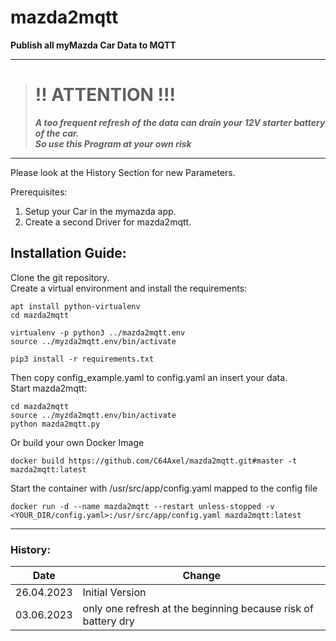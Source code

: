 # mazda2mqtt
**Publish all myMazda Car Data to MQTT**

---
># !! ATTENTION !!!
>***A too frequent refresh of the data can drain your 12V starter battery of the car.  
So use this Program at your own risk***
---
Please look at the History Section for new Parameters.

Prerequisites:
1. Setup your Car in the mymazda app.
2. Create a second Driver for mazda2mqtt.

## Installation Guide:
Clone the git repository.  
Create a virtual environment and install the requirements:  
```
apt install python-virtualenv
cd mazda2mqtt 

virtualenv -p python3 ../mazda2mqtt.env
source ../myzda2mqtt.env/bin/activate

pip3 install -r requirements.txt
```
Then copy config_example.yaml to config.yaml an insert your data.  
Start mazda2mqtt:
```
cd mazda2mqtt
source ../myzda2mqtt.env/bin/activate
python mazda2mqtt.py
```

Or build your own Docker Image
```
docker build https://github.com/C64Axel/mazda2mqtt.git#master -t mazda2mqtt:latest
```
Start the container with /usr/src/app/config.yaml mapped to the config file
```
docker run -d --name mazda2mqtt --restart unless-stopped -v <YOUR_DIR/config.yaml>:/usr/src/app/config.yaml mazda2mqtt:latest
```
---
### History:

| Date | Change |
|-------|--------|
|26.04.2023|Initial Version|
|03.06.2023|only one refresh at the beginning because risk of battery dry|

